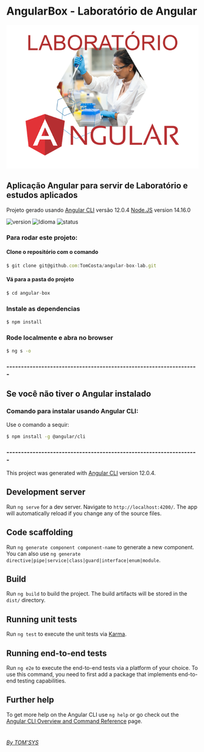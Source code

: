 # AngularBox - Laboratório de Angular

![TOM'SYS](/src/assets/imgs/angular-logo.png)

## Aplicação Angular para servir de Laboratório e estudos aplicados
Projeto gerado usando [Angular CLI](https://github.com/angular/angular-cli) versão 12.0.4
[Node.JS](https://nodejs.org/en/download/)
version 14.16.0

![version][version-badge] ![Idioma][idioma] ![status][status-emprogresso]
### Para rodar este projeto:
#### Clone o repositório com o comando
```javascript
$ git clone git@github.com:TomCosta/angular-box-lab.git
``` 
#### Vá para a pasta do projeto
```javascript
$ cd angular-box
``` 
### Instale as dependencias
```bash
$ npm install
```
### Rode localmente e abra no browser
```bash
$ ng s -o
```
### ------------------------------------------------------------------

## Se você não tiver o Angular instalado

### Comando para instalar usando Angular CLI:

Use o comando a sequir:

```bash
$ npm install -g @angular/cli
```
### ------------------------------------------------------------------

This project was generated with [Angular CLI](https://github.com/angular/angular-cli) version 12.0.4.

## Development server

Run `ng serve` for a dev server. Navigate to `http://localhost:4200/`. The app will automatically reload if you change any of the source files.

## Code scaffolding

Run `ng generate component component-name` to generate a new component. You can also use `ng generate directive|pipe|service|class|guard|interface|enum|module`.

## Build

Run `ng build` to build the project. The build artifacts will be stored in the `dist/` directory.

## Running unit tests

Run `ng test` to execute the unit tests via [Karma](https://karma-runner.github.io).

## Running end-to-end tests

Run `ng e2e` to execute the end-to-end tests via a platform of your choice. To use this command, you need to first add a package that implements end-to-end testing capabilities.

## Further help

To get more help on the Angular CLI use `ng help` or go check out the [Angular CLI Overview and Command Reference](https://angular.io/cli) page.

#
[_By TOM'SYS_](https://tomsys.page/)

[CHANGELOG]: ./CHANGELOG.md
[version-badge]: https://img.shields.io/badge/version-1.0.0-blue.svg
[license-badge]: https://img.shields.io/badge/license-MIT-blue.svg
[status-emprogresso]: https://img.shields.io/badge/status-Em%20progresso-blueviolet
[idioma]: https://img.shields.io/badge/idioma-Portugu%C3%AAs-800060